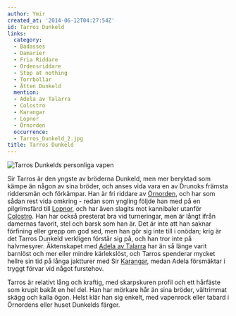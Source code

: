 ```yaml
---
author: Ymir
created_at: '2014-06-12T04:27:54Z'
id: Tarros Dunkeld
links:
  category:
  - Badasses
  - Damarier
  - Fria Riddare
  - Ordensriddare
  - Stop at nothing
  - Torrbollar
  - Ätten Dunkeld
  mention:
  - Adela av Talarra
  - Colostro
  - Karangar
  - Lopnor
  - Örnorden
  occurrence:
  - Tarros_Dunkeld_2.jpg
title: Tarros Dunkeld
---
```


![Tarros Dunkelds personliga vapen]

Sir Tarros är den yngste av bröderna Dunkeld, men mer beryktad som kämpe än någon av sina bröder,
och anses vida vara en av Drunoks främsta riddersmän och förkämpar. Han är fri riddare av
[Örnorden], och har som sådan rest vida omkring - redan som yngling följde han med på en
pilgrimsfärd till [Lopnor], och har även slagits mot kannibaler utanför [Colostro]. Han har också
presterat bra vid turneringar, men är långt ifrån damernas favorit, stel och barsk som han är. Det
är inte att han saknar förfining eller grepp om god sed, men han gör sig inte till i onödan; krig är
det Tarros Dunkeld verkligen förstår sig på, och han tror inte på halvmesyrer. Äktenskapet med
[Adela av Talarra] har än så länge varit barnlöst och mer eller mindre kärlekslöst, och Tarros
spenderar mycket hellre sin tid på långa jaktturer med Sir [Karangar], medan Adela försmäktar i
tryggt förvar vid något furstehov.

Tarros är relativt lång och kraftig, med skarpskuren profil och ett hårfäste som krupit bakåt en hel
del. Han har mörkare hår än sina bröder, vältrimmat skägg och kalla ögon. Helst klär han sig enkelt,
med vapenrock eller tabard i Örnordens eller huset Dunkelds färger.

  [Tarros Dunkelds personliga vapen]: Tarros_Dunkeld_2.jpg "Tarros Dunkelds personliga vapen"
  [Örnorden]: Örnorden
  [Lopnor]: Lopnor
  [Colostro]: Colostro
  [Adela av Talarra]: Adela_av_Talarra
  [Karangar]: Karangar